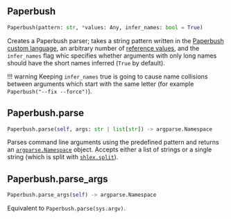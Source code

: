 ## Paperbush

```py
Paperbush(pattern: str, *values: Any, infer_names: bool = True)
```
Creates a Paperbush parser; takes a string pattern
written in the [Paperbush custom language](dsl.md), an arbitrary number of
[reference values](dsl.md#value-references), and the `infer_names` flag whic
specifies whether arguments with only long names should have the short names
inferred (`True` by default).

!!! warning
    Keeping `infer_names` true is going to cause name collisions between
    arguments which start with the same letter (for example
    `Paperbush("--fix --force")`).


## Paperbush.parse

```py
Paperbush.parse(self, args: str | list[str]) -> argparse.Namespace
```

Parses command line arguments using the predefined pattern and returns an
[`argparse.Namespace`](https://docs.python.org/3/library/argparse.html#argparse.Namespace)
object. Accepts either a list of strings or a single string (which is split
with [`shlex.split`](https://docs.python.org/3/library/shlex.html#shlex.split)).


## Paperbush.parse_args

```py
Paperbush.parse_args(self) -> argparse.Namespace
```
Equivalent to `Paperbush.parse(sys.argv)`.